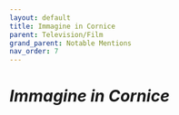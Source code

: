 ```yaml
---
layout: default
title: Immagine in Cornice
parent: Television/Film
grand_parent: Notable Mentions
nav_order: 7
---
```


# *Immagine in Cornice*